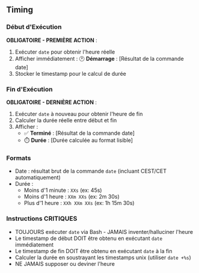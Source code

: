 ## Timing

### Début d'Exécution
**OBLIGATOIRE - PREMIÈRE ACTION** :
1. Exécuter `date` pour obtenir l'heure réelle
2. Afficher immédiatement : 🕐 **Démarrage** : [Résultat de la commande date]
3. Stocker le timestamp pour le calcul de durée

### Fin d'Exécution
**OBLIGATOIRE - DERNIÈRE ACTION** :
1. Exécuter `date` à nouveau pour obtenir l'heure de fin
2. Calculer la durée réelle entre début et fin
3. Afficher :
   - ✅ **Terminé** : [Résultat de la commande date]
   - ⏱️ **Durée** : [Durée calculée au format lisible]

### Formats
- Date : résultat brut de la commande `date` (incluant CEST/CET automatiquement)
- Durée :
  - Moins d'1 minute : `XXs` (ex: 45s)
  - Moins d'1 heure : `XXm XXs` (ex: 2m 30s)
  - Plus d'1 heure : `XXh XXm XXs` (ex: 1h 15m 30s)

### Instructions CRITIQUES
- TOUJOURS exécuter `date` via Bash - JAMAIS inventer/halluciner l'heure
- Le timestamp de début DOIT être obtenu en exécutant `date` immédiatement
- Le timestamp de fin DOIT être obtenu en exécutant `date` à la fin
- Calculer la durée en soustrayant les timestamps unix (utiliser `date +%s`)
- NE JAMAIS supposer ou deviner l'heure
